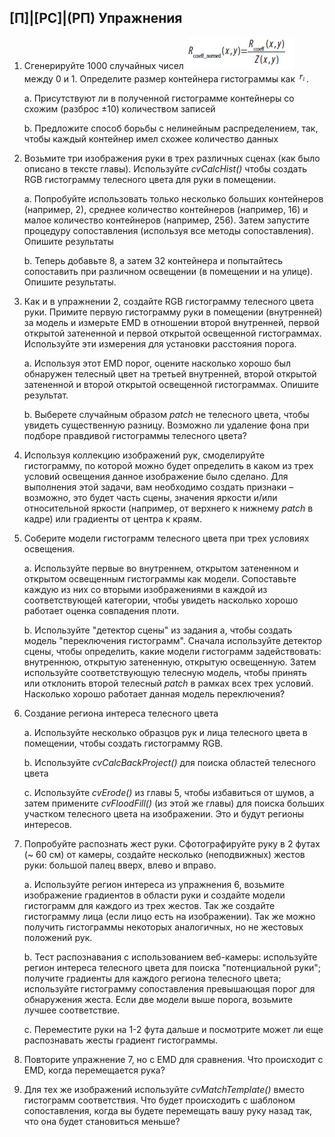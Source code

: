 ## [П]|[РС]|(РП) Упражнения

1. Сгенерируйте 1000 случайных чисел ![Формула 7-15 не найдена](Images/Frml_7_15.jpg) между 0 и 1. Определите размер контейнера гистограммы как ![Формула 7-16 не найдена](Images/Frml_7_16.jpg).

	a. Присутствуют ли в полученной гистограмме контейнеры со схожим (разброс ±10) количеством записей

	b. Предложите способ борьбы с нелинейным распределением, так, чтобы каждый контейнер имел схожее количество данных

2. Возьмите три изображения руки в трех различных сценах (как было описано в тексте главы). Используйте *cvCalcHist()* чтобы создать RGB гистограмму телесного цвета для руки в помещении.

	a. Попробуйте использовать только несколько больших контейнеров (например, 2), среднее количество контейнеров (например, 16) и малое количество контейнеров (например, 256). Затем запустите процедуру сопоставления (используя все методы сопоставления). Опишите результаты

	b. Теперь добавьте 8, а затем 32 контейнера и попытайтесь сопоставить при различном освещении (в помещении и на улице). Опишите результаты.

3. Как и в упражнении 2, создайте RGB гистограмму телесного цвета руки. Примите первую гистограмму руки в помещении (внутренней) за модель и измерьте EMD в отношении второй внутренней, первой открытой затененной и первой открытой освещенной гистограммах. Используйте эти измерения для установки расстояния порога.

	a. Используя этот EMD порог, оцените насколько хорошо был обнаружен телесный цвет на третьей внутренней, второй открытой затененной и второй открытой освещенной гистограммах. Опишите результат.

	b. Выберете случайным образом *patch* не телесного цвета, чтобы увидеть существенную разницу. Возможно ли удаление фона при подборе правдивой гистограммы телесного цвета?

4. Используя коллекцию изображений рук, смоделируйте гистограмму, по которой можно будет определить в каком из трех условий освещения данное изображение было сделано. Для выполнения этой задачи, вам необходимо создать признаки – возможно, это будет часть сцены, значения яркости и/или относительной яркости (например, от верхнего к нижнему *patch* в кадре) или градиенты от центра к краям.

5. Соберите модели гистограмм телесного цвета при трех условиях освещения. 

	a. Используйте первые во внутреннем, открытом затененном и открытом освещенным гистограммы как модели. Сопоставьте каждую из них со вторыми изображениями в каждой из соответствующей категории, чтобы увидеть насколько хорошо работает оценка совпадения плоти.

	b. Используйте "детектор сцены" из задания a, чтобы создать модель "переключения гистограмм". Сначала используйте детектор сцены, чтобы определить, какие модели гистограмм задействовать: внутреннюю, открытую затененную, открытую освещенную. Затем используйте соответствующую телесную модель, чтобы принять или отклонить второй телесный *patch* в рамках всех трех условий. Насколько хорошо работает данная модель переключения?

6. Создание региона интереса телесного цвета 

	a. Используйте несколько образцов рук и лица телесного цвета в помещении, чтобы создать гистограмму RGB.

	b. Используйте *cvCalcBackProject()* для поиска областей телесного цвета

	c. Используйте *cvErode()* из главы 5, чтобы избавиться от шумов, а затем примените *cvFloodFill()* (из этой же главы) для поиска больших участком телесного цвета на изображении. Это и будут регионы интересов.

7. Попробуйте распознать жест руки. Сфотографируйте руку в 2 футах (~ 60 см) от камеры, создайте несколько (неподвижных) жестов руки: большой палец вверх, влево и вправо.

	a. Используйте регион интереса из упражнения 6, возьмите изображение градиентов в области руки и создайте модели гистограмм для каждого из трех жестов. Так же создайте гистограмму лица (если лицо есть на изображении). Так же можно получить гистограммы некоторых аналогичных, но не жестовых положений рук.

	b. Тест распознавания с использованием веб-камеры: используйте регион интереса телесного цвета для поиска "потенциальной руки"; получите градиенты для каждого региона телесного цвета; используйте гистограмму сопоставления превышающая порог для обнаружения жеста. Если две модели выше порога, возьмите лучшее соответствие.

	c. Переместите руки на 1-2 фута дальше и посмотрите может ли еще распознавать жесты градиент гистограммы.

8. Повторите упражнение 7, но с EMD для сравнения. Что происходит с EMD, когда перемещается рука?

9. Для тех же изображений используйте *cvMatchTemplate()* вместо гистограмм соответствия. Что будет происходить с шаблоном сопоставления, когда вы будете перемещать вашу руку назад так, что она будет становиться меньше?
